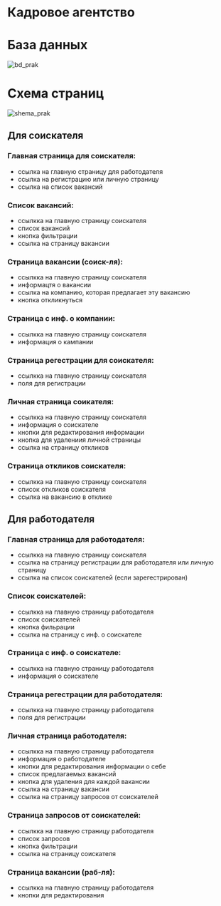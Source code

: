 # Кадровое агентство
# База данных

![bd_prak](https://user-images.githubusercontent.com/121457645/221985624-a99afbd9-d784-4f53-bfff-5654c3619398.svg)

# Схема страниц
![shema_prak](https://user-images.githubusercontent.com/121457645/221991869-37cb647f-f925-482e-abaa-7ce5ba403499.svg)

## Для соискателя
### Главная страница для соискателя:
  - ссылка на главную страницу для работодателя
  - ссылка на регистрацию или личную страницу
  - ссылка на список вакансий
### Список вакансий:
  - ссылкка на главную страницу соискателя
  - список вакансий
  - кнопка фильтрации
  - ссылка на страницу вакансии
### Страница вакансии (соиск-ля):
  - ссылкка на главную страницу соискателя
  - информацтя о вакансии
  - ссылка на компанию, которая предлагает эту вакансию
  - кнопка откликнуться
### Страница с инф. о компании:
  - ссылкка на главную страницу соискателя
  - информация о кампании
### Страница регестрации для соискателя:
  - ссылкка на главную страницу соискателя
  - поля для регистрации
### Личная страница соикателя:
  - ссылкка на главную страницу соискателя
  - информация о соискателе
  - кнопки для редактирования информации
  - кнопка для удалениия личной страницы
  - ссылка на страницу откликов
### Страница откликов соискателя:
  - ссылкка на главную страницу соискателя
  - список откликов соискателя
  - ссылка на вакансию в отклике
 
## Для работодателя
### Главная страница для работодателя:
  - ссылкка на главную страницу соискателя
  - ссылка на страницу регистрации для работодателя или личную страницу
  - ссылка на список соискателей (если зарегестрирован)
### Список соискателей:
  - ссылкка на главную страницу работодателя
  - список соискателей
  - кнопка фильрации
  - ссылка на страницу с инф. о соискателе
### Страница с инф. о соискателе:
  - ссылкка на главную страницу работодателя
  - информация о соискателе
### Страница регестрации для работодателя:
  - ссылкка на главную страницу работодателя
  - поля для регистрации
### Личная страница работодателя:
  - ссылкка на главную страницу работодателя
  - информация о работодателе
  - кнопки для редактирования информации о себе
  - список предлагаемых вакансий
  - кнопка для удаления для каждой вакансии
  - ссылка на страницу вакансии
  - ссылка на страницу запросов от соискателей
### Страница запросов от соискателей:
  - ссылкка на главную страницу работодателя
  - список запросов
  - кнопка фильтрации
  - ссылка на страницу соискателя
### Страница вакансии (раб-ля):
  - ссылкка на главную страницу работодателя
  - кнопки для редактирования

  

